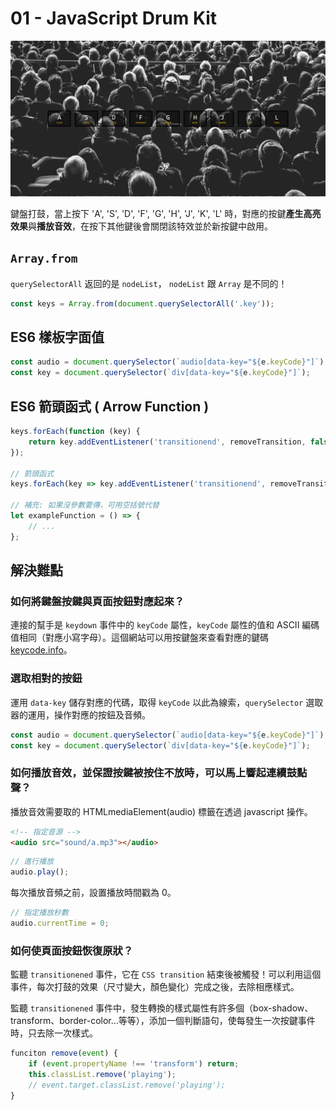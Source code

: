 # 01 - JavaScript Drum Kit

![範例圖片 - 1](README_Img/demo-1.png)

鍵盤打鼓，當上按下 'A', 'S', 'D', 'F', 'G', 'H', 'J', 'K', 'L' 時，對應的按鍵**產生高亮效果**與**播放音效**，在按下其他鍵後會關閉該特效並於新按鍵中啟用。

## `Array.from`

`querySelectorAll` 返回的是 `nodeList`， `nodeList` 跟 `Array` 是不同的！

```js
const keys = Array.from(document.querySelectorAll('.key'));
```

## ES6 樣板字面值

```js
const audio = document.querySelector(`audio[data-key="${e.keyCode}"]`);
const key = document.querySelector(`div[data-key="${e.keyCode}"]`);
```

## ES6 箭頭函式 ( Arrow Function )

```js
keys.forEach(function (key) {
    return key.addEventListener('transitionend', removeTransition, false);
});

// 箭頭函式
keys.forEach(key => key.addEventListener('transitionend', removeTransition, false));

// 補充: 如果沒參數要傳，可用空括號代替
let exampleFunction = () => {
    // ...
};
```

## 解決難點

### 如何將鍵盤按鍵與頁面按鈕對應起來？

連接的幫手是 `keydown` 事件中的 `keyCode` 屬性，`keyCode` 屬性的值和 ASCII 編碼值相同（對應小寫字母）。這個網站可以用按鍵盤來查看對應的鍵碼 [keycode.info](http://keycode.info/)。

### 選取相對的按鈕

運用 `data-key` 儲存對應的代碼，取得 `keyCode` 以此為線索，`querySelector` 選取器的運用，操作對應的按鈕及音頻。

```js
const audio = document.querySelector(`audio[data-key="${e.keyCode}"]`);
const key = document.querySelector(`div[data-key="${e.keyCode}"]`);
```

### 如何播放音效，並保證按鍵被按住不放時，可以馬上響起連續鼓點聲？

播放音效需要取的 HTMLmediaElement(audio) 標籤在透過 javascript 操作。

```html
<!-- 指定音源 -->
<audio src="sound/a.mp3"></audio>
```

```js
// 進行播放
audio.play();
```

每次播放音頻之前，設置播放時間戳為 0。

```js
// 指定播放秒數
audio.currentTime = 0;
```

### 如何使頁面按鈕恢復原狀？

監聽 `transitionened` 事件，它在 `CSS transition` 結束後被觸發！可以利用這個事件，每次打鼓的效果（尺寸變大，顏色變化）完成之後，去除相應樣式。

監聽 `transitionened` 事件中，發生轉換的樣式屬性有許多個（box-shadow、transform、border-color...等等），添加一個判斷語句，使每發生一次按鍵事件時，只去除一次樣式。

```js
funciton remove(event) {
    if (event.propertyName !== 'transform') return;
    this.classList.remove('playing');
    // event.target.classList.remove('playing');
}
```